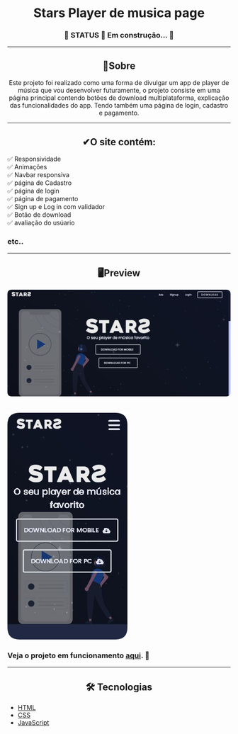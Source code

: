 <h1 align="center">Stars Player de musica page</h1>

<h3 align="center">🚧 STATUS 🚀 Em construção... 🚧</h3>

---

<h2 align="center">📖Sobre</h2>

<p align="center">Este projeto foi realizado como uma forma de divulgar um app de player de música que vou desenvolver futuramente,
o projeto consiste em uma página principal contendo botões de download multiplataforma, explicação das funcionalidades do app.
Tendo também uma página de login, cadastro e pagamento.</p>

---

<h2 align="center">✔O site contém:</h2>

✅ Responsividade<br>
✅ Animações<br>
✅ Navbar responsiva<br>
✅ página de Cadastro<br>
✅ página de login<br>
✅ página de pagamento<br>
✅ Sign up e Log in com validador<br>
✅ Botão de download<br>
✅ avaliação do usúario
### etc..

---

<h2 align="center">🖥Preview</h2>

<img src="imgs\star desktop.png" alt="Previw desktop"></img>
<br>
<br>
<br>
<img src="imgs\star mobile.png" alt="Previw desktop"></img>

### Veja o projeto em funcionamento <a href="https://gabriell-c.github.io/Stars-Player-de-musica-page/">aqui</a>. 🧐

---

<h2 align="center">🛠 Tecnologias</h2>

- [HTML](https://html.com/)
- [CSS](https://developer.mozilla.org/pt-BR/docs/Web/CSS)
- [JavaScript](https://www.javascript.com/)
